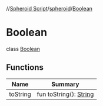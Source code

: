 //[Spheroid Script](../../index.md)/[spheroid](../index.md)/[Boolean](index.md)



# Boolean  
 class [Boolean](index.md)   


## Functions  
  
|  Name|  Summary| 
|---|---|
| toString| fun toString(): [String](../../spheroid/-string/index.md)  <br>

